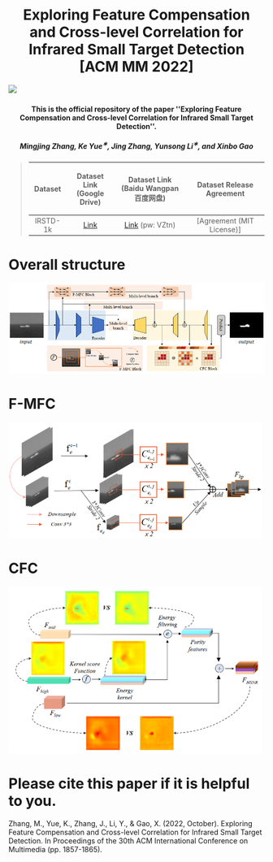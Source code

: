<h1 align="center">Exploring Feature Compensation and Cross-level Correlation for Infrared Small Target Detection [ACM MM 2022]</h1>

<p align="center">

<a href=""> <img  src="https://img.shields.io/badge/license-MIT-blue"></a>
</p>

<h4 align="center">This is the official repository of the paper ''Exploring Feature Compensation and Cross-level Correlation for Infrared Small Target Detection''</a>.</h4>


<h5 align="center"><em>Mingjing Zhang, Ke Yue<sup>&#8727;</sup>, Jing Zhang, Yunsong Li<sup>&#8727;</sup>, and Xinbo Gao</em></h5>

[//]: # (<p align="center">)

[//]: # (  <a href="#introduction">Introduction</a> |)

[//]: # (  <a href="#ppt-setting-and-p3m-10k-dataset">PPT and P3M-10k</a> |)

[//]: # (  <a href="#p3m-net">P3M-Net</a> |)

[//]: # (  <a href="#benchmark">Benchmark</a> |)

[//]: # (  <a href="#results">Results</a> |)

[//]: # (  <a href="https://github.com/JizhiziLi/P3M/tree/master/core">Train and Test</a> |)

[//]: # (  <a href="##inference-code---how-to-test-on-your-images">Inference code</a> |)

[//]: # (  <a href="#statement">Statement</a>)

[//]: # (</p>)

[//]: # (<img src="demo/gif/p_2c2e4470.gif" width="25%"><img src="demo/gif/p_4dfffce8.gif" width="25%"><img src="demo/gif/p_d4fd9815.gif" width="25%"><img src="demo/gif/p_64da52e3.gif" width="25%">)



[//]: # (> [2021-12-06]: Publish the face mask of the training set and P3M-500-P validation set of [<strong>P3M-10k</strong>]&#40;#ppt-setting-and-p3m-10k-dataset&#41; dataset.)
> 
> | Dataset | <p>Dataset Link<br>(Google Drive)</p> | <p>Dataset Link<br>(Baidu Wangpan 百度网盘)</p> |       Dataset Release Agreement              |
>| :----:| :----: |:----------------------------------------------------------------------------------------------------------------------:| :----: | 
>|IRSTD-1k|[Link](https://drive.google.com/file/d/1JoGDGF96v4CncKZprDnoIor0k1opaLZa/view?usp=sharing)|[Link](https://caiyun.139.com/m/i?0K5CIsRSEZZiU) (pw: VZtn)|                                               [Agreement (MIT License)]                                                |

[//]: # (>|P3M-10k facemask &#40;optional&#41;|[Link]&#40;https://drive.google.com/file/d/1I-71PbkWcivBv3ly60V0zvtYRd3ddyYs/view?usp=sharing&#41;|[Link]&#40;https://pan.baidu.com/s/1D9Kj_OIJbFTsqWfbMPzh_g&#41; &#40;pw: f772&#41;|[Agreement &#40;MIT License&#41;]&#40;https://jizhizili.github.io/files/p3m_dataset_agreement/P3M-10k_Dataset_Release_Agreement.pdf&#41;| )
>

[//]: # (> [2021-11-20]: Publish the <a href="#inference-code---how-to-test-on-your-images">inference code</a> and the pretrained model &#40;[Google Drive]&#40;https://drive.google.com/uc?export=download&id=1smX2YQGIpzKbfwDYHAwete00a_YMwoG1&#41; | [Baidu Wangpan &#40;pw: 2308&#41;]&#40;https://pan.baidu.com/s/1zGF3qnnD8qpI-Z5Nz0TDGA&#41;&#41; that can be used to test on your own privacy-preserving or normal portrait images. Some test results on P3M-10k can be viewed from this [demo page]&#40;https://github.com/JizhiziLi/P3M/tree/master/demo&#41;.)



# Overall structure
<img src="./images/Overall.png" width="800px"></img>
# F-MFC
<img src="./images/F-MFC.png" width="500px"></img>
# CFC
<img src="./images/CFC.png" width="500px"></img>
# Please cite this paper if it is helpful to you.

Zhang, M., Yue, K., Zhang, J., Li, Y., & Gao, X. (2022, October). Exploring Feature Compensation and Cross-level Correlation for Infrared Small Target Detection. In Proceedings of the 30th ACM International Conference on Multimedia (pp. 1857-1865).
